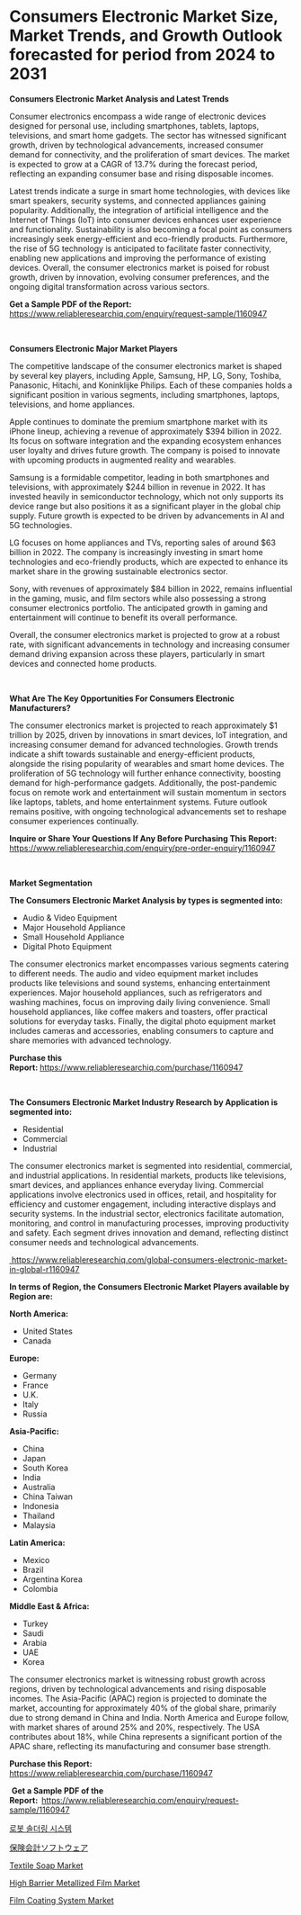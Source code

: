 <p><h1>Consumers Electronic Market Size, Market Trends, and Growth Outlook forecasted for period from 2024 to 2031</h1></p><p><strong>Consumers Electronic Market Analysis and Latest Trends</strong></p>
<p><p>Consumer electronics encompass a wide range of electronic devices designed for personal use, including smartphones, tablets, laptops, televisions, and smart home gadgets. The sector has witnessed significant growth, driven by technological advancements, increased consumer demand for connectivity, and the proliferation of smart devices. The market is expected to grow at a CAGR of 13.7% during the forecast period, reflecting an expanding consumer base and rising disposable incomes.</p><p>Latest trends indicate a surge in smart home technologies, with devices like smart speakers, security systems, and connected appliances gaining popularity. Additionally, the integration of artificial intelligence and the Internet of Things (IoT) into consumer devices enhances user experience and functionality. Sustainability is also becoming a focal point as consumers increasingly seek energy-efficient and eco-friendly products. Furthermore, the rise of 5G technology is anticipated to facilitate faster connectivity, enabling new applications and improving the performance of existing devices. Overall, the consumer electronics market is poised for robust growth, driven by innovation, evolving consumer preferences, and the ongoing digital transformation across various sectors.</p></p>
<p><strong>Get a Sample PDF of the Report:&nbsp;</strong> <a href="https://www.reliableresearchiq.com/enquiry/request-sample/1160947">https://www.reliableresearchiq.com/enquiry/request-sample/1160947</a></p>
<p>&nbsp;</p>
<p><strong>Consumers Electronic Major Market Players</strong></p>
<p><p>The competitive landscape of the consumer electronics market is shaped by several key players, including Apple, Samsung, HP, LG, Sony, Toshiba, Panasonic, Hitachi, and Koninklijke Philips. Each of these companies holds a significant position in various segments, including smartphones, laptops, televisions, and home appliances.</p><p>Apple continues to dominate the premium smartphone market with its iPhone lineup, achieving a revenue of approximately $394 billion in 2022. Its focus on software integration and the expanding ecosystem enhances user loyalty and drives future growth. The company is poised to innovate with upcoming products in augmented reality and wearables.</p><p>Samsung is a formidable competitor, leading in both smartphones and televisions, with approximately $244 billion in revenue in 2022. It has invested heavily in semiconductor technology, which not only supports its device range but also positions it as a significant player in the global chip supply. Future growth is expected to be driven by advancements in AI and 5G technologies.</p><p>LG focuses on home appliances and TVs, reporting sales of around $63 billion in 2022. The company is increasingly investing in smart home technologies and eco-friendly products, which are expected to enhance its market share in the growing sustainable electronics sector.</p><p>Sony, with revenues of approximately $84 billion in 2022, remains influential in the gaming, music, and film sectors while also possessing a strong consumer electronics portfolio. The anticipated growth in gaming and entertainment will continue to benefit its overall performance.</p><p>Overall, the consumer electronics market is projected to grow at a robust rate, with significant advancements in technology and increasing consumer demand driving expansion across these players, particularly in smart devices and connected home products.</p></p>
<p>&nbsp;</p>
<p><strong>What Are The Key Opportunities For Consumers Electronic Manufacturers?</strong></p>
<p><p>The consumer electronics market is projected to reach approximately $1 trillion by 2025, driven by innovations in smart devices, IoT integration, and increasing consumer demand for advanced technologies. Growth trends indicate a shift towards sustainable and energy-efficient products, alongside the rising popularity of wearables and smart home devices. The proliferation of 5G technology will further enhance connectivity, boosting demand for high-performance gadgets. Additionally, the post-pandemic focus on remote work and entertainment will sustain momentum in sectors like laptops, tablets, and home entertainment systems. Future outlook remains positive, with ongoing technological advancements set to reshape consumer experiences continually.</p></p>
<p><strong>Inquire or Share Your Questions If Any Before Purchasing This Report:</strong> <a href="https://www.reliableresearchiq.com/enquiry/pre-order-enquiry/1160947">https://www.reliableresearchiq.com/enquiry/pre-order-enquiry/1160947</a></p>
<p>&nbsp;</p>
<p><strong>Market Segmentation</strong></p>
<p><strong>The Consumers Electronic Market Analysis by types is segmented into:</strong></p>
<p><ul><li>Audio & Video Equipment</li><li>Major Household Appliance</li><li>Small Household Appliance</li><li>Digital Photo Equipment</li></ul></p>
<p><p>The consumer electronics market encompasses various segments catering to different needs. The audio and video equipment market includes products like televisions and sound systems, enhancing entertainment experiences. Major household appliances, such as refrigerators and washing machines, focus on improving daily living convenience. Small household appliances, like coffee makers and toasters, offer practical solutions for everyday tasks. Finally, the digital photo equipment market includes cameras and accessories, enabling consumers to capture and share memories with advanced technology.</p></p>
<p><strong>Purchase this Report:&nbsp;</strong><a href="https://www.reliableresearchiq.com/purchase/1160947">https://www.reliableresearchiq.com/purchase/1160947</a></p>
<p>&nbsp;</p>
<p><strong>The Consumers Electronic Market Industry Research by Application is segmented into:</strong></p>
<p><ul><li>Residential</li><li>Commercial</li><li>Industrial</li></ul></p>
<p><p>The consumer electronics market is segmented into residential, commercial, and industrial applications. In residential markets, products like televisions, smart devices, and appliances enhance everyday living. Commercial applications involve electronics used in offices, retail, and hospitality for efficiency and customer engagement, including interactive displays and security systems. In the industrial sector, electronics facilitate automation, monitoring, and control in manufacturing processes, improving productivity and safety. Each segment drives innovation and demand, reflecting distinct consumer needs and technological advancements.</p></p>
<p><a href="https://www.reliableresearchiq.com/global-consumers-electronic-market-in-global-r1160947">&nbsp;https://www.reliableresearchiq.com/global-consumers-electronic-market-in-global-r1160947</a></p>
<p><strong>In terms of Region, the Consumers Electronic Market Players available by Region are:</strong></p>
<p>
    <p> <strong> North America: </strong>
        <ul>
            <li>United States</li>
            <li>Canada</li>
        </ul>
        </p> 
    <p> <strong> Europe: </strong>
        <ul>
            <li>Germany</li>
            <li>France</li>
            <li>U.K.</li>
            <li>Italy</li>
            <li>Russia</li>
        </ul>
        </p> 
    <p> <strong> Asia-Pacific: </strong>
        <ul>
            <li>China</li>
            <li>Japan</li>
            <li>South Korea</li>
            <li>India</li>
            <li>Australia</li>
            <li>China Taiwan</li>
            <li>Indonesia</li>
            <li>Thailand</li>
            <li>Malaysia</li>
        </ul>
        </p> 
    <p> <strong> Latin America: </strong>
        <ul>
            <li>Mexico</li>
            <li>Brazil</li>
            <li>Argentina Korea</li>
            <li>Colombia</li>
        </ul>
        </p> 
    <p> <strong> Middle East & Africa: </strong>
        <ul>
            <li>Turkey</li>
            <li>Saudi</li>
            <li>Arabia</li>
            <li>UAE</li>
            <li>Korea</li>
        </ul>
    </p>
    </p>
<p><p>The consumer electronics market is witnessing robust growth across regions, driven by technological advancements and rising disposable incomes. The Asia-Pacific (APAC) region is projected to dominate the market, accounting for approximately 40% of the global share, primarily due to strong demand in China and India. North America and Europe follow, with market shares of around 25% and 20%, respectively. The USA contributes about 18%, while China represents a significant portion of the APAC share, reflecting its manufacturing and consumer base strength.</p></p>
<p><strong>Purchase this Report: </strong><a href="https://www.reliableresearchiq.com/purchase/1160947">https://www.reliableresearchiq.com/purchase/1160947</a></p>
<p>&nbsp;<strong>Get a Sample PDF of the Report:&nbsp;&nbsp;</strong><a href="https://www.reliableresearchiq.com/enquiry/request-sample/1160947">https://www.reliableresearchiq.com/enquiry/request-sample/1160947</a></p>
<p><strong></strong></p>
<p><p><a href="https://medium.com/@sadieelliott97/%EC%84%B8%EA%B3%84-robotic-soldering-system-market-%EC%9D%80-2024%EC%97%90%EC%84%9C-2031%EB%A1%9C-%EC%97%B0%ED%8F%89%EA%B7%A0-%EC%A6%9D%EA%B0%80%EC%9C%A8%EC%9D%84-%EB%B3%B4%EC%9D%BC-%EA%B2%83%EC%9C%BC%EB%A1%9C-%EC%98%88%EC%83%81%EB%90%A9%EB%8B%88%EB%8B%A4-8d2df85ef7bf">로봇 솔더링 시스템</a></p><p><a href="https://medium.com/@goldengate4/%E5%B8%82%E5%A0%B4%E3%81%AE%E6%B4%9E%E5%AF%9F-%E3%82%B0%E3%83%AD%E3%83%BC%E3%83%90%E3%83%AB%E4%BF%9D%E9%99%BA%E4%BC%9A%E8%A8%88%E3%82%BD%E3%83%95%E3%83%88%E3%82%A6%E3%82%A7%E3%82%A2%E5%B8%82%E5%A0%B4%E3%81%AE%E4%BA%88%E6%B8%AC%E3%81%A8%E9%9D%A9%E6%96%B0%E5%8B%95%E5%90%91-2024%E5%B9%B4-2031%E5%B9%B4-86c085ec1220">保険会計ソフトウェア</a></p><p><a href="https://www.linkedin.com/pulse/future-textile-soap-market-global-forecast-trends-2024-2031-bw5fc?trackingId=y3fT1KgcQ229nIo3kn5KNQ%3D%3D">Textile Soap Market</a></p><p><a href="https://issuu.com/reportprime-2/docs/high-barrier-metallized-film-market_e53bc24f891a5f">High Barrier Metallized Film Market</a></p><p><a href="https://issuu.com/reportprime-2/docs/film-coating-system-market-size-203_d68c36079f6033">Film Coating System Market</a></p></p>